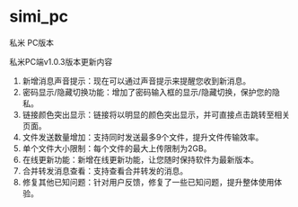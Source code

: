 # simi_pc
私米 PC版本

私米PC端v1.0.3版本更新内容
1. 新增消息声音提示：现在可以通过声音提示来提醒您收到新消息。
2. 密码显示/隐藏切换功能：增加了密码输入框的显示/隐藏切换，保护您的隐私。
3. 链接颜色突出显示：链接将以明显的颜色突出显示，并可直接点击跳转至相关页面。
4. 文件发送数量增加：支持同时发送最多9个文件，提升文件传输效率。
5. 单个文件大小限制：每个文件的最大上传限制为2GB。
6. 在线更新功能：新增在线更新功能，让您随时保持软件为最新版本。
7. 合并转发消息查看：支持查看合并转发的消息。
8. 修复其他已知问题：针对用户反馈，修复了一些已知问题，提升整体使用体验。
